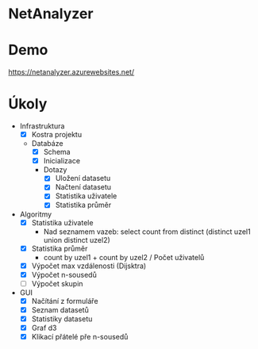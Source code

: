 # NetAnalyzer

Demo
===========
https://netanalyzer.azurewebsites.net/

Úkoly
===========

- Infrastruktura
    - [x] Kostra projektu
    - Databáze
        - [x] Schema
        - [x] Inicializace
        - Dotazy
            - [x] Uložení datasetu
            - [x] Načtení datasetu
            - [x] Statistika uživatele
            - [x] Statistika průměr
- Algoritmy
    - [x] Statistika uživatele
        - Nad seznamem vazeb: select count from distinct (distinct uzel1 union distinct uzel2)
    - [x] Statistika průměr
        - count by uzel1 + count by uzel2 / Počet uživatelů
    - [x] Výpočet max vzdálenosti (Dijsktra)
    - [x] Výpočet n-sousedů
    - [ ] Výpočet skupin
- GUI
    - [x] Načítání z formuláře
    - [x] Seznam datasetů
    - [x] Statistiky datasetu
    - [x] Graf d3
    - [x] Klikací přátelé pře n-sousedů
